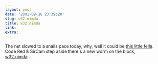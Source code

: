 ```yaml
---
layout: post
date: '2001-09-18 23:39:20'
slug: w32.nimda
title: w32.nimda
link: 
extra: 
---
```


The net slowed to a snails pace today, why, well it could be [this little fella](http://slashdot.org/articles/01/09/18/151203.shtml). Code Red & SirCam step aside there's a new worm on the block, [w32.nimda](http://www.wired.com/news/technology/0,1282,46944,00.html)..